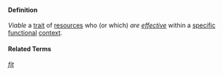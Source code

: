#### Definition

*Viable* a [trait](https://github.com/gcassel/Modular-Organization-Terminology/blob/master/terms/trait.md) of [resources](https://github.com/gcassel/Modular-Organization-Terminology/blob/master/terms/agent.md) who (or which) *are [effective](https://github.com/gcassel/Modular-Organization-Terminology/blob/master/terms/effective.md)* within a [specific](https://github.com/gcassel/Modular-Organization-Terminology/blob/master/terms/specific.md) [functional](https://github.com/gcassel/Modular-Organization-Terminology/blob/master/terms/function.md) [context](https://github.com/gcassel/Modular-Organization-Terminology/blob/master/terms/context.md).

#### Related Terms

*[fit](https://github.com/gcassel/Modular-Organization-Terminology/blob/master/terms/fit.md)*
